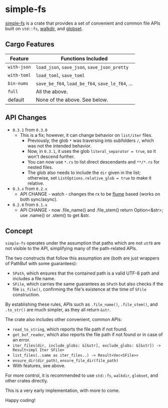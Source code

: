 # simple-fs

[simple-fs](https://github.com/jeremychone/rust-simple-fs) is a crate that provides a set of convenient and common file APIs built on `std::fs`, [walkdir](https://crates.io/crates/walkdir), and [globset](https://crates.io/crates/globset).

## Cargo Features

| Feature     | Functions Included                              |
|-------------|--------------------------------------------------|
| `with-json` | `load_json`, `save_json`, `save_json_pretty`     |
| `with-toml` | `load_toml`, `save_toml`                         |
| `bin-nums`  | `save_be_f64`, `load_be_f64`, `save_le_f64`, ... |
| `full`      | All the above.                                   |
| default     | None of the above. See below.                    |

## API Changes

- `0.3.1` from `0.3.0`
  - This is a fix; however, it can change behavior on `list/iter` files. 
    - Previously, the glob `*` was traversing into subfolders `/`, which was not the intended behavior. 
    - Now, in `0.3.1`, it uses the glob `literal_separator = true`, so it won't descend further. 
    - You can now use `*.rs` to list direct descendants and `**/*.rs` for nested files. 
    - The glob also needs to include the `dir` given in the list; otherwise, set `ListOptions.relative_glob = true` to make it relative. 
- `0.3.x` from `0.2.x`
  - API CHANGE - watch - changes the rx to be [flume](https://crates.io/crates/flume) based (works on both sync/async).
- `0.2.0` from `0.1.x`
  - API CHANGE - now .file_name() and .file_stem() return Option<&str>; use .name() or .stem() to get &str.

## Concept

`simple-fs` operates under the assumption that paths which are not `utf8` are not visible to the API, simplifying many of the path-related APIs.

The two constructs that follow this assumption are (both are just wrappers of PathBuf with some guarantees):

- `SPath`, which ensures that the contained path is a valid UTF-8 path and includes a file name.
- `SFile`, which carries the same guarantees as `SPath` but also checks if the file `is_file()`, confirming the file's existence at the time of `SFile` construction.

By establishing these rules, APIs such as `.file_name()`, `.file_stem()`, and `.to_str()` are much simpler, as they all return `&str`.

The crate also includes other convenient, common APIs:

- `read_to_string`, which reports the file path if not found.
- `get_buf_reader`, which also reports the file path if not found or in case of an error.
- `iter_files(dir, include_globs: &[&str], exclude_globs: &[&str]) -> Result<impl Iter SFile>`
- `list_files(..same as iter_files..) -> Result<Vec<SFile>>`
- `ensure_dir(dir_path)`, `ensure_file_dir(file_path)`
- With features, see above. 

For more control, it is recommended to use `std::fs`, `walkdir`, `globset`, and other crates directly.

This is a very early implementation, with more to come.

Happy coding!
